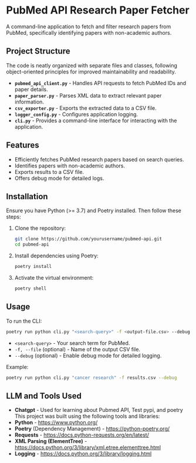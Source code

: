 # PubMed API Research Paper Fetcher

A command-line application to fetch and filter research papers from PubMed, specifically identifying papers with non-academic authors.

## Project Structure
The code is neatly organized with separate files and classes, following object-oriented principles for improved maintainability and readability.
- **`pubmed_api_client.py`** - Handles API requests to fetch PubMed IDs and paper details.
- **`paper_parser.py`** - Parses XML data to extract relevant paper information.
- **`csv_exporter.py`** - Exports the extracted data to a CSV file.
- **`logger_config.py`** - Configures application logging.
- **`cli.py`** - Provides a command-line interface for interacting with the application.

## Features
- Efficiently fetches PubMed research papers based on search queries.
- Identifies papers with non-academic authors.
- Exports results to a CSV file.
- Offers debug mode for detailed logs.

## Installation
Ensure you have Python (>= 3.7) and Poetry installed. Then follow these steps:

1. Clone the repository:
    ```bash
    git clone https://github.com/yourusername/pubmed-api.git
    cd pubmed-api
    ```

2. Install dependencies using Poetry:
    ```bash
    poetry install
    ```

3. Activate the virtual environment:
    ```bash
    poetry shell
    ```

## Usage
To run the CLI:
```bash
poetry run python cli.py "<search-query>" -f <output-file.csv> --debug
```
- `<search-query>` - Your search term for PubMed.
- `-f, --file` (optional) - Name of the output CSV file.
- `--debug` (optional) - Enable debug mode for detailed logging.

Example:
```bash
poetry run python cli.py "cancer research" -f results.csv --debug
```

## LLM and Tools Used
- **Chatgpt** - Used for learning about Pubmed API, Test pypi, and poetry 
This project was built using the following tools and libraries:
- **Python** - https://www.python.org/
- **Poetry** (Dependency Management) - https://python-poetry.org/
- **Requests** - https://docs.python-requests.org/en/latest/
- **XML Parsing (ElementTree)** - https://docs.python.org/3/library/xml.etree.elementtree.html
- **Logging** - https://docs.python.org/3/library/logging.html




